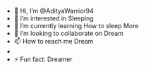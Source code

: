 - 👋 Hi, I’m @AdityaWarrior94
- 👀 I’m interested in Sleeping
- 🌱 I’m currently learning How to sleep More
- 💞️ I’m looking to collaborate on Dream
- 📫 How to reach me Dream
- 
- ⚡ Fun fact: Dreamer

<!---
AdityaWarrior94/AdityaWarrior94 is a ✨ special ✨ repository because its `README.md` (this file) appears on your GitHub profile.
You can click the Preview link to take a look at your changes.
--->
